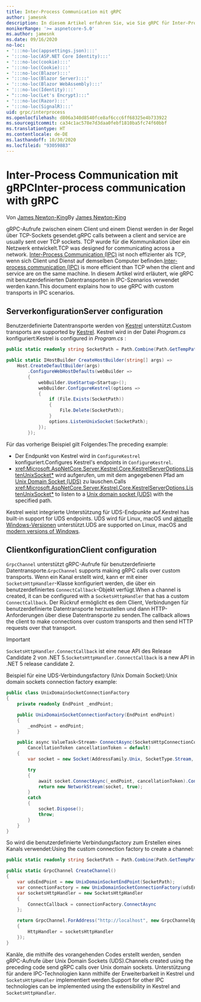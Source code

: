 ```yaml
---
title: Inter-Process Communication mit gRPC
author: jamesnk
description: In diesem Artikel erfahren Sie, wie Sie gRPC für Inter-Process Communication verwenden können.
monikerRange: '>= aspnetcore-5.0'
ms.author: jamesnk
ms.date: 09/16/2020
no-loc:
- ':::no-loc(appsettings.json):::'
- ':::no-loc(ASP.NET Core Identity):::'
- ':::no-loc(cookie):::'
- ':::no-loc(Cookie):::'
- ':::no-loc(Blazor):::'
- ':::no-loc(Blazor Server):::'
- ':::no-loc(Blazor WebAssembly):::'
- ':::no-loc(Identity):::'
- ":::no-loc(Let's Encrypt):::"
- ':::no-loc(Razor):::'
- ':::no-loc(SignalR):::'
uid: grpc/interprocess
ms.openlocfilehash: d806a340d8540fce8af6ccc6ff68325e4b733922
ms.sourcegitcommit: ca34c1ac578e7d3daa0febf1810ba5fc74f60bbf
ms.translationtype: HT
ms.contentlocale: de-DE
ms.lasthandoff: 10/30/2020
ms.locfileid: "93059883"
---
```

# <a name="inter-process-communication-with-grpc"></a><span data-ttu-id="a0e5e-103">Inter-Process Communication mit gRPC</span><span class="sxs-lookup"><span data-stu-id="a0e5e-103">Inter-process communication with gRPC</span></span>

<span data-ttu-id="a0e5e-104">Von [James Newton-King](https://twitter.com/jamesnk)</span><span class="sxs-lookup"><span data-stu-id="a0e5e-104">By [James Newton-King](https://twitter.com/jamesnk)</span></span>

<span data-ttu-id="a0e5e-105">gRPC-Aufrufe zwischen einem Client und einem Dienst werden in der Regel über TCP-Sockets gesendet.</span><span class="sxs-lookup"><span data-stu-id="a0e5e-105">gRPC calls between a client and service are usually sent over TCP sockets.</span></span> <span data-ttu-id="a0e5e-106">TCP wurde für die Kommunikation über ein Netzwerk entwickelt.</span><span class="sxs-lookup"><span data-stu-id="a0e5e-106">TCP was designed for communicating across a network.</span></span> <span data-ttu-id="a0e5e-107">[Inter-Process Communication (IPC)](https://wikipedia.org/wiki/Inter-process_communication) ist noch effizienter als TCP, wenn sich Client und Dienst auf demselben Computer befinden.</span><span class="sxs-lookup"><span data-stu-id="a0e5e-107">[Inter-process communication (IPC)](https://wikipedia.org/wiki/Inter-process_communication) is more efficient than TCP when the client and service are on the same machine.</span></span> <span data-ttu-id="a0e5e-108">In diesem Artikel wird erläutert, wie gRPC mit benutzerdefinierten Datentransporten in IPC-Szenarios verwendet werden kann.</span><span class="sxs-lookup"><span data-stu-id="a0e5e-108">This document explains how to use gRPC with custom transports in IPC scenarios.</span></span>

## <a name="server-configuration"></a><span data-ttu-id="a0e5e-109">Serverkonfiguration</span><span class="sxs-lookup"><span data-stu-id="a0e5e-109">Server configuration</span></span>

<span data-ttu-id="a0e5e-110">Benutzerdefinierte Datentransporte werden von [Kestrel](xref:fundamentals/servers/kestrel) unterstützt.</span><span class="sxs-lookup"><span data-stu-id="a0e5e-110">Custom transports are supported by [Kestrel](xref:fundamentals/servers/kestrel).</span></span> <span data-ttu-id="a0e5e-111">Kestrel wird in der Datei *Program.cs* konfiguriert:</span><span class="sxs-lookup"><span data-stu-id="a0e5e-111">Kestrel is configured in *Program.cs* :</span></span>

```csharp
public static readonly string SocketPath = Path.Combine(Path.GetTempPath(), "socket.tmp");

public static IHostBuilder CreateHostBuilder(string[] args) =>
    Host.CreateDefaultBuilder(args)
        .ConfigureWebHostDefaults(webBuilder =>
        {
            webBuilder.UseStartup<Startup>();
            webBuilder.ConfigureKestrel(options =>
            {
                if (File.Exists(SocketPath))
                {
                    File.Delete(SocketPath);
                }
                options.ListenUnixSocket(SocketPath);
            });
        });
```

<span data-ttu-id="a0e5e-112">Für das vorherige Beispiel gilt Folgendes:</span><span class="sxs-lookup"><span data-stu-id="a0e5e-112">The preceding example:</span></span>

* <span data-ttu-id="a0e5e-113">Der Endpunkt von Kestrel wird in `ConfigureKestrel` konfiguriert.</span><span class="sxs-lookup"><span data-stu-id="a0e5e-113">Configures Kestrel's endpoints in `ConfigureKestrel`.</span></span>
* <span data-ttu-id="a0e5e-114"><xref:Microsoft.AspNetCore.Server.Kestrel.Core.KestrelServerOptions.ListenUnixSocket*> wird aufgerufen, um mit dem angegebenen Pfad am [Unix Domain Socket (UDS)](https://wikipedia.org/wiki/Unix_domain_socket) zu lauschen.</span><span class="sxs-lookup"><span data-stu-id="a0e5e-114">Calls <xref:Microsoft.AspNetCore.Server.Kestrel.Core.KestrelServerOptions.ListenUnixSocket*> to listen to a [Unix domain socket (UDS)](https://wikipedia.org/wiki/Unix_domain_socket) with the specified path.</span></span>

<span data-ttu-id="a0e5e-115">Kestrel weist integrierte Unterstützung für UDS-Endpunkte auf.</span><span class="sxs-lookup"><span data-stu-id="a0e5e-115">Kestrel has built-in support for UDS endpoints.</span></span> <span data-ttu-id="a0e5e-116">UDS wird für Linux, macOS und [aktuelle Windows-Versionen](https://devblogs.microsoft.com/commandline/af_unix-comes-to-windows/) unterstützt.</span><span class="sxs-lookup"><span data-stu-id="a0e5e-116">UDS are supported on Linux, macOS and [modern versions of Windows](https://devblogs.microsoft.com/commandline/af_unix-comes-to-windows/).</span></span>

## <a name="client-configuration"></a><span data-ttu-id="a0e5e-117">Clientkonfiguration</span><span class="sxs-lookup"><span data-stu-id="a0e5e-117">Client configuration</span></span>

<span data-ttu-id="a0e5e-118">`GrpcChannel` unterstützt gRPC-Aufrufe für benutzerdefinierte Datentransporte.</span><span class="sxs-lookup"><span data-stu-id="a0e5e-118">`GrpcChannel` supports making gRPC calls over custom transports.</span></span> <span data-ttu-id="a0e5e-119">Wenn ein Kanal erstellt wird, kann er mit einer `SocketsHttpHandler`-Klasse konfiguriert werden, die über ein benutzerdefiniertes `ConnectCallback`-Objekt verfügt.</span><span class="sxs-lookup"><span data-stu-id="a0e5e-119">When a channel is created, it can be configured with a `SocketsHttpHandler` that has a custom `ConnectCallback`.</span></span> <span data-ttu-id="a0e5e-120">Der Rückruf ermöglicht es dem Client, Verbindungen für benutzerdefinierte Datentransporte herzustellen und dann HTTP-Anforderungen über diese Datentransporte zu senden.</span><span class="sxs-lookup"><span data-stu-id="a0e5e-120">The callback allows the client to make connections over custom transports and then send HTTP requests over that transport.</span></span>

> [!IMPORTANT]
> <span data-ttu-id="a0e5e-121">`SocketsHttpHandler.ConnectCallback` ist eine neue API des Release Candidate 2 von .NET 5.</span><span class="sxs-lookup"><span data-stu-id="a0e5e-121">`SocketsHttpHandler.ConnectCallback` is a new API in .NET 5 release candidate 2.</span></span>

<span data-ttu-id="a0e5e-122">Beispiel für eine UDS-Verbindungsfactory (Unix Domain Socket):</span><span class="sxs-lookup"><span data-stu-id="a0e5e-122">Unix domain sockets connection factory example:</span></span>

```csharp
public class UnixDomainSocketConnectionFactory
{
    private readonly EndPoint _endPoint;

    public UnixDomainSocketConnectionFactory(EndPoint endPoint)
    {
        _endPoint = endPoint;
    }

    public async ValueTask<Stream> ConnectAsync(SocketsHttpConnectionContext _,
        CancellationToken cancellationToken = default)
    {
        var socket = new Socket(AddressFamily.Unix, SocketType.Stream, ProtocolType.Unspecified);

        try
        {
            await socket.ConnectAsync(_endPoint, cancellationToken).ConfigureAwait(false);
            return new NetworkStream(socket, true);
        }
        catch
        {
            socket.Dispose();
            throw;
        }
    }
}
```

<span data-ttu-id="a0e5e-123">So wird die benutzerdefinierte Verbindungsfactory zum Erstellen eines Kanals verwendet:</span><span class="sxs-lookup"><span data-stu-id="a0e5e-123">Using the custom connection factory to create a channel:</span></span>

```csharp
public static readonly string SocketPath = Path.Combine(Path.GetTempPath(), "socket.tmp");

public static GrpcChannel CreateChannel()
{
    var udsEndPoint = new UnixDomainSocketEndPoint(SocketPath);
    var connectionFactory = new UnixDomainSocketConnectionFactory(udsEndPoint);
    var socketsHttpHandler = new SocketsHttpHandler
    {
        ConnectCallback = connectionFactory.ConnectAsync
    };

    return GrpcChannel.ForAddress("http://localhost", new GrpcChannelOptions
    {
        HttpHandler = socketsHttpHandler
    });
}
```

<span data-ttu-id="a0e5e-124">Kanäle, die mithilfe des vorangehenden Codes erstellt werden, senden gRPC-Aufrufe über Unix Domain Sockets (UDS).</span><span class="sxs-lookup"><span data-stu-id="a0e5e-124">Channels created using the preceding code send gRPC calls over Unix domain sockets.</span></span> <span data-ttu-id="a0e5e-125">Unterstützung für andere IPC-Technologien kann mithilfe der Erweiterbarkeit in Kestrel und `SocketsHttpHandler` implementiert werden.</span><span class="sxs-lookup"><span data-stu-id="a0e5e-125">Support for other IPC technologies can be implemented using the extensibility in Kestrel and `SocketsHttpHandler`.</span></span>
